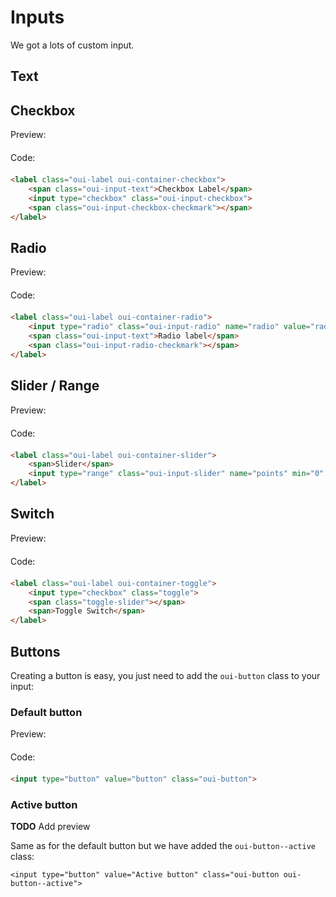 # Inputs

We got a lots of custom input.


## Text 



## Checkbox 

<div class="previewCode">
    <div class="preview-item">
        <span style="margin-bottom: 20px;display:block;">Preview:</span>
        <object title="Phone containing an example of the current component" data="examples/input-checkbox.html" type="text/html" style="">
        </object>
    </div>
    <div class="code-item">
        <span style="margin-bottom: 20px;display:block;">Code:</span>

```html
<label class="oui-label oui-container-checkbox">
    <span class="oui-input-text">Checkbox Label</span>
    <input type="checkbox" class="oui-input-checkbox">
    <span class="oui-input-checkbox-checkmark"></span>
</label>
```
</div>
</div>


## Radio

<div class="previewCode">
    <div class="preview-item">
        <span style="margin-bottom: 20px;display:block;">Preview:</span>
        <object title="Phone containing an example of the current component" data="examples/input-radio.html" type="text/html" style="">
        </object>
    </div>
    <div class="code-item">
        <span style="margin-bottom: 20px;display:block;">Code:</span>

```html
<label class="oui-label oui-container-radio">
    <input type="radio" class="oui-input-radio" name="radio" value="radio1">
    <span class="oui-input-text">Radio label</span>
    <span class="oui-input-radio-checkmark"></span>
</label>
```
</div>
</div>

## Slider / Range

<div class="previewCode">
    <div class="preview-item">
        <span style="margin-bottom: 20px;display:block;">Preview:</span>
        <object title="Phone containing an example of the current component" data="examples/input-slider.html" type="text/html" style="">
        </object>
    </div>
    <div class="code-item">
        <span style="margin-bottom: 20px;display:block;">Code:</span>

```html
<label class="oui-label oui-container-slider">
    <span>Slider</span>
    <input type="range" class="oui-input-slider" name="points" min="0" max="10">
</label>
```
</div>
</div>


## Switch

<div class="previewCode">
    <div class="preview-item">
        <span style="margin-bottom: 20px;display:block;">Preview:</span>
        <object title="Phone containing an example of the current component" data="examples/input-switch.html" type="text/html" style="">
        </object>
    </div>
    <div class="code-item">
        <span style="margin-bottom: 20px;display:block;">Code:</span>

```html
<label class="oui-label oui-container-toggle">
    <input type="checkbox" class="toggle">
    <span class="toggle-slider"></span>
    <span>Toggle Switch</span>
</label>
```
</div>
</div>

## Buttons

Creating a button is easy, you just need to add the ```oui-button``` class to your input:

### Default button

<div class="previewCode">
    <div class="preview-item">
        <span style="margin-bottom: 20px;display:block;">Preview:</span>
        <object title="Phone containing an example of the current component" data="examples/input-button.html" type="text/html" style="">
        </object>
    </div>
    <div class="code-item">
        <span style="margin-bottom: 20px;display:block;">Code:</span>

```html
<input type="button" value="button" class="oui-button">
```
</div>
</div>

### Active button

**TODO**
Add preview

Same as for the default button but we have added the ```oui-button--active``` class:
```
<input type="button" value="Active button" class="oui-button oui-button--active">
```